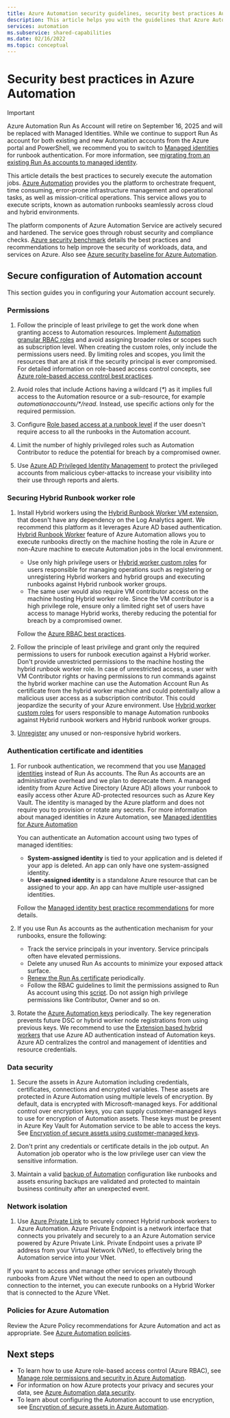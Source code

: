 ```yaml
---
title: Azure Automation security guidelines, security best practices Automation jobs.
description: This article helps you with the guidelines that Azure Automation offers to ensure a secured configuration of Automation account, Hybrid Runbook worker role, authentication certificate and identities, network isolation and policies.
services: automation
ms.subservice: shared-capabilities
ms.date: 02/16/2022
ms.topic: conceptual 
---
```


# Security best practices in Azure Automation

> [!IMPORTANT]
> Azure Automation Run As Account will retire on September 16, 2025 and will be replaced with Managed Identities.
While we continue to support Run As account for both existing and new Automation accounts from the Azure portal and PowerShell, we recommend you to switch to [Managed identities](/automation-security-overview.md#managed-identities) for runbook authentication. For more information, see [migrating from an existing Run As accounts to managed identity](/migrate-run-as-accounts-managed-identity?tabs=ua-managed-identity#sample-scripts).


This article details the best practices to securely execute the automation jobs.
[Azure Automation](./overview.md) provides you the platform to orchestrate frequent, time consuming, error-prone infrastructure management and operational tasks, as well as mission-critical operations. This service allows you to execute scripts, known as automation runbooks seamlessly across cloud and hybrid environments. 

The platform components of Azure Automation Service are actively secured and hardened. The service goes through robust security and compliance checks. [Azure security benchmark](/security/benchmark/azure/overview) details the best practices and recommendations to help improve the security of workloads, data, and services on Azure. Also see [Azure security baseline for Azure Automation](/security/benchmark/azure/baselines/automation-security-baseline?toc=/azure/automation/TOC.json).

## Secure configuration of Automation account

This section guides you in configuring your Automation account securely.

### Permissions

1. Follow the principle of least privilege to get the work done when granting access to Automation resources. Implement [Automation granular RBAC roles](./automation-role-based-access-control.md) and avoid assigning broader roles or scopes such as subscription level. When creating the custom roles, only include the permissions users need. By limiting roles and scopes, you limit the resources that are at risk if the security principal is ever compromised. For detailed information on role-based access control concepts, see [Azure role-based access control best practices](../role-based-access-control/best-practices.md).

1. Avoid roles that include Actions having a wildcard (_*_) as it implies full access to the Automation resource or a sub-resource, for example _automationaccounts/*/read_. Instead, use specific actions only for the required permission.

1. Configure [Role based access at a runbook level](./automation-role-based-access-control.md) if the user doesn't require access to all the runbooks in the Automation account.

1. Limit the number of highly privileged roles such as Automation Contributor to reduce the potential for breach by a compromised owner.

1. Use [Azure AD Privileged Identity Management](../active-directory/roles/security-planning.md#use-azure-ad-privileged-identity-management) to protect the privileged accounts from malicious cyber-attacks to increase your visibility into their use through reports and alerts.

### Securing Hybrid Runbook worker role

1. Install Hybrid workers using the [Hybrid Runbook Worker VM extension](./extension-based-hybrid-runbook-worker-install.md?tabs=windows), that doesn't have any dependency on the Log Analytics agent. We recommend this platform as it leverages Azure AD based authentication. 
   [Hybrid Runbook Worker](./automation-hrw-run-runbooks.md) feature of Azure Automation allows you to execute runbooks directly on the machine hosting the role in Azure or non-Azure machine to execute Automation jobs in the local environment. 
    - Use only high privilege users or [Hybrid worker custom roles](./extension-based-hybrid-runbook-worker-install.md?tabs=windows) for users responsible for managing operations such as registering or unregistering Hybrid workers and hybrid groups and executing runbooks against Hybrid runbook worker groups. 
    - The same user would also require VM contributor access on the machine hosting Hybrid worker role. Since the VM contributor is a high privilege role, ensure only a limited right set of users have access to manage Hybrid works, thereby reducing the potential for breach by a compromised owner.

   Follow the [Azure RBAC best practices](../role-based-access-control/best-practices.md).

1. Follow the principle of least privilege and grant only the required permissions to users for runbook execution against a Hybrid worker. Don't provide unrestricted permissions to the machine hosting the hybrid runbook worker role. In case of unrestricted access, a user with VM Contributor rights or having permissions to run commands against the hybrid worker machine can use the Automation Account Run As certificate from the hybrid worker machine and could potentially allow a malicious user access as a subscription contributor. This could jeopardize the security of your Azure environment.
   Use [Hybrid worker custom roles](./extension-based-hybrid-runbook-worker-install.md?tabs=windows) for users responsible to manage Automation runbooks against Hybrid runbook workers and Hybrid runbook worker groups.

1. [Unregister](./extension-based-hybrid-runbook-worker-install.md?tabs=windows#delete-a-hybrid-runbook-worker) any unused or non-responsive hybrid workers.

### Authentication certificate and identities

1. For runbook authentication, we recommend that you use [Managed identities](./automation-security-overview.md#managed-identities) instead of Run As accounts. The Run As accounts are an administrative overhead and we plan to deprecate them. A managed identity from Azure Active Directory (Azure AD) allows your runbook to easily access other Azure AD-protected resources such as Azure Key Vault. The identity is managed by the Azure platform and does not require you to provision or rotate any secrets. For more information about managed identities in Azure Automation, see [Managed identities for Azure Automation](./automation-security-overview.md#managed-identities)

   You can authenticate an Automation account using two types of managed identities:
   - **System-assigned identity** is tied to your application and is deleted if your app is deleted. An app can only have one system-assigned identity.
   - **User-assigned identity** is a standalone Azure resource that can be assigned to your app. An app can have multiple user-assigned identities. 

   Follow the [Managed identity best practice recommendations](../active-directory/managed-identities-azure-resources/managed-identity-best-practice-recommendations.md#choosing-system-or-user-assigned-managed-identities) for more details. 

1. If you use Run As accounts as the authentication mechanism for your runbooks, ensure the following:
   - Track the service principals in your inventory. Service principals often have elevated permissions.
   - Delete any unused Run As accounts to minimize your exposed attack surface. 
   - [Renew the Run As certificate](./manage-runas-account.md#cert-renewal) periodically.
   - Follow the RBAC guidelines to limit the permissions assigned to Run As account using this [script](./manage-runas-account.md#limit-run-as-account-permissions). Do not assign high privilege permissions like Contributor, Owner and so on.

1. Rotate the [Azure Automation keys](./automation-create-standalone-account.md?tabs=azureportal#manage-automation-account-keys) periodically. The key regeneration prevents future DSC or hybrid worker node registrations from using previous keys. We recommend to use the [Extension based hybrid workers](./automation-hybrid-runbook-worker.md) that use Azure AD authentication instead of Automation keys. Azure AD centralizes the control and management of identities and resource credentials.

### Data security
1. Secure the assets in Azure Automation including credentials, certificates, connections and encrypted variables. These assets are protected in Azure Automation using multiple levels of encryption. By default, data is encrypted with Microsoft-managed keys. For additional control over encryption keys, you can supply customer-managed keys to use for encryption of Automation assets. These keys must be present in Azure Key Vault for Automation service to be able to access the keys. See [Encryption of secure assets using customer-managed keys](./automation-secure-asset-encryption.md).

1. Don't print any credentials or certificate details in the job output. An Automation job operator who is the low privilege user can view the sensitive information.

1. Maintain a valid [backup of Automation](./automation-managing-data.md#data-backup) configuration like runbooks and assets ensuring backups are validated and protected to maintain business continuity after an unexpected event. 

### Network isolation

1. Use [Azure Private Link](./how-to/private-link-security.md) to securely connect Hybrid runbook workers to Azure Automation. Azure Private Endpoint is a network interface that connects you privately and securely to a an Azure Automation service powered by Azure Private Link. Private Endpoint uses a private IP address from your Virtual Network (VNet), to effectively bring the Automation service into your VNet. 

If you want to access and manage other services privately through runbooks from Azure VNet without the need to open an outbound connection to the internet, you can execute runbooks on a Hybrid Worker that is connected to the Azure VNet.

### Policies for Azure Automation

Review the Azure Policy recommendations for Azure Automation and act as appropriate. See [Azure Automation policies](./policy-reference.md).
 
## Next steps

* To learn how to use Azure role-based access control (Azure RBAC), see [Manage role permissions and security in Azure Automation](./automation-role-based-access-control.md).
* For information on how Azure protects your privacy and secures your data, see [Azure Automation data security](./automation-managing-data.md).
* To learn about configuring the Automation account to use encryption, see [Encryption of secure assets in Azure Automation](./automation-secure-asset-encryption.md).